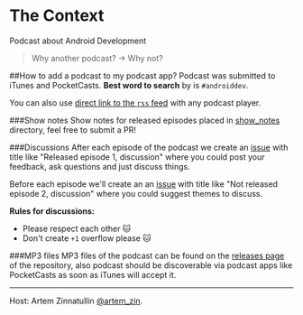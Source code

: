 # The Context
Podcast about Android Development

>Why another podcast? -> Why not?

##How to add a podcast to my podcast app?
Podcast was submitted to iTunes and PocketCasts. **Best word to search** by is `#androiddev`.

You can also use [direct link to the `rss` feed](https://raw.githubusercontent.com/artem-zinnatullin/TheContext-Podcast/master/feed.rss) with any podcast player.

###Show notes 
Show notes for released episodes placed in [show_notes](show_notes/) directory, feel free to submit a PR!

###Discussions
After each episode of the podcast we create an [issue](https://github.com/artem-zinnatullin/TheContext-Podcast/issues) with title like "Released episode 1, discussion" where you could post your feedback, ask questions and just discuss things.

Before each episode we'll create an an [issue](https://github.com/artem-zinnatullin/TheContext-Podcast/issues) with title like "Not released episode 2, discussion" where you could suggest themes to discuss.

**Rules for discussions:**

* Please respect each other 🐱
* Don't create `+1` overflow please 🐱

###MP3 files
MP3 files of the podcast can be found on the [releases page](https://github.com/artem-zinnatullin/TheContext-Podcast/releases) of the repository, also podcast should be discoverable via podcast apps like PocketCasts as soon as iTunes will accept it.

---
Host: Artem Zinnatullin [@artem_zin](https://twitter.com/artem_zin).
